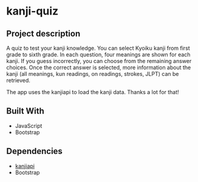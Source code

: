 # kanji-quiz

## Project description

A quiz to test your kanji knowledge. You can select Kyoiku kanji from first grade to sixth grade. In each question, four meanings are shown for each kanji. If you guess incorrectly, you can choose from the remaining answer choices. Once the correct answer is selected, more information about the kanji (all meanings, kun readings, on readings, strokes, JLPT) can be retrieved.

The app uses the kanjiapi to load the kanji data. Thanks a lot for that!

## Built With

- JavaScript
- Bootstrap

## Dependencies

- [kanjiapi](https://kanjiapi.dev/)
- Bootstrap
